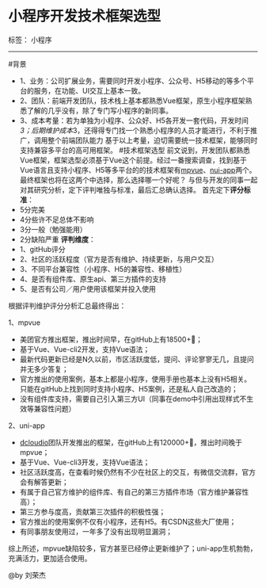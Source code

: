 
# 小程序开发技术框架选型

标签： 小程序

---

#背景
- 1、业务：公司扩展业务，需要同时开发小程序、公众号、H5移动的等多个平台的服务，在功能、UI交互上基本一致。
- 2、团队：前端开发团队，技术栈上基本都熟悉Vue框架，原生小程序框架熟悉了解的几乎没有，除了专门写小程序的新同事。
- 3、成本考量：若为单独为小程序、公众好、H5各开发一套代码，开发时间*3；后期维护成本*3，还得得专门找一个熟悉小程序的人员才能进行，不利于推广，调用整个前端团队能力
基于以上考量，迫切需要统一技术框架，能够同时支持兼容多平台的高可用框架。
#技术框架选型
前文说到，开发团队都熟悉Vue框架，框架选型必须基于Vue这个前提。经过一番搜索调查，找到基于Vue语言且支持小程序、H5等多平台的的技术框架有[mpvue](http://mpvue.com/)、[nui-app](https://uniapp.dcloud.io/)两个。最终框架也将在这两个中选择，那么选择哪一个好呢？
与但与开发的同事一起对其研究分析，定下评判唯独与标准，最后汇总确认选择。
首先定下**评分标准**：
- 5分完美 
- 4分些许不足总体不影响
- 3分一般（勉强能用）
- 2分缺陷严重
**评判维度**：
- 1、gitHub评分
- 2、社区的活跃程度（官方是否有维护、持续更新，与用户交互）
- 3、不同平台兼容性（小程序、H5的兼容性、移植性）
- 4、是否有组件库、原生api、第三方插件的支持
- 5、是否有公司／用户使用该框架并投入使用

根据评判维护评分分析汇总最终得出：

1、mpvue
- 美团官方推出框架，推出时间早，在gitHub上有18500+🌟；
- 基于Vue、Vue-cli2开发，支持Vue语法；
- 最新代码更新已经是N久以前，市区活跃度低，提问、评论寥寥无几，且提问并无多少答复；
- 官方推出的使用案例，基本上都是小程序，使用手册也基本上没有H5相关。只能在gitHub上找到同时支持小程序、H5案例，还是私人自己改造的；
- 没有组件库支持，需要自己引入第三方UI（同事在demo中引用出现样式不生效等兼容性问题）

2、uni-app
- [dcloudio](https://github.com/dcloudio)团队开发推出的框架，在gitHub上有120000+🌟，推出时间晚于mpvue；
- 基于Vue、Vue-cli3开发，支持Vue语法；
- 社区活跃度高，在查看时候仍然有不少在社区上的交互，有微信交流群，官方会有解答更新；
- 有属于自己官方维护的组件库、有自己的第三方插件市场（官方维护兼容性高）；
- 第三方参与度高，贡献第三次插件的积极性强；
- 官方推出的使用案例不仅有小程序，还有H5。有CSDN这些大厂使用；
- 有同事朋友使用过，一年多了没有出现明显漏洞；

综上所述，mpvue缺陷较多，官方甚至已经停止更新维护了；uni-app生机勃勃，充满活力，更加适合使用。

@by 刘荣杰






